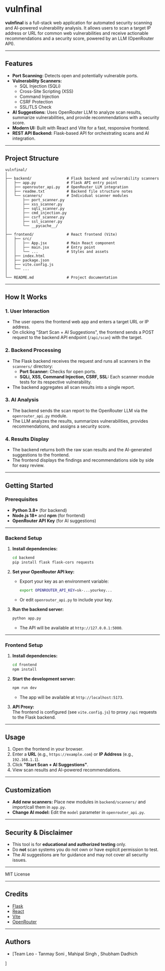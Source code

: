﻿# vulnfinal

**vulnfinal** is a full-stack web application for automated security scanning and AI-powered vulnerability analysis. It allows users to scan a target IP address or URL for common web vulnerabilities and receive actionable recommendations and a security score, powered by an LLM (OpenRouter API).

---

## Features

- **Port Scanning:** Detects open and potentially vulnerable ports.
- **Vulnerability Scanners:**
  - SQL Injection (SQLi)
  - Cross-Site Scripting (XSS)
  - Command Injection
  - CSRF Protection
  - SSL/TLS Check
- **AI Suggestions:** Uses OpenRouter LLM to analyze scan results, summarize vulnerabilities, and provide recommendations with a security score.
- **Modern UI:** Built with React and Vite for a fast, responsive frontend.
- **REST API Backend:** Flask-based API for orchestrating scans and AI integration.

---

## Project Structure

```
vulnfinal/
│
├── backend/                # Flask backend and vulnerability scanners
│   ├── app.py              # Flask API entry point
│   ├── openrouter_api.py   # OpenRouter LLM integration
│   ├── readme.txt          # Backend file structure notes
│   └── scanners/           # Individual scanner modules
│       ├── port_scanner.py
│       ├── xss_scanner.py
│       ├── sqli_scanner.py
│       ├── cmd_injection.py
│       ├── csrf_scanner.py
│       ├── ssl_scanner.py
│       └── __pycache__/
│
├── frontend/               # React frontend (Vite)
│   ├── src/
│   │   ├── App.jsx         # Main React component
│   │   ├── main.jsx        # Entry point
│   │   └── ...             # Styles and assets
│   ├── index.html
│   ├── package.json
│   ├── vite.config.js
│   └── ...
│
└── README.md               # Project documentation
```

---

## How It Works

### 1. User Interaction

- The user opens the frontend web app and enters a target URL or IP address.
- On clicking "Start Scan + AI Suggestions", the frontend sends a POST request to the backend API endpoint (`/api/scan`) with the target.

### 2. Backend Processing

- The Flask backend receives the request and runs all scanners in the `scanners/` directory:
  - **Port Scanner:** Checks for open ports.
  - **SQLi, XSS, Command Injection, CSRF, SSL:** Each scanner module tests for its respective vulnerability.
- The backend aggregates all scan results into a single report.

### 3. AI Analysis

- The backend sends the scan report to the OpenRouter LLM via the `openrouter_api.py` module.
- The LLM analyzes the results, summarizes vulnerabilities, provides recommendations, and assigns a security score.

### 4. Results Display

- The backend returns both the raw scan results and the AI-generated suggestions to the frontend.
- The frontend displays the findings and recommendations side by side for easy review.

---

## Getting Started

### Prerequisites

- **Python 3.8+** (for backend)
- **Node.js 18+** and **npm** (for frontend)
- **OpenRouter API Key** (for AI suggestions)

---

### Backend Setup

1. **Install dependencies:**
   ```sh
   cd backend
   pip install flask flask-cors requests
   ```

2. **Set your OpenRouter API key:**
   - Export your key as an environment variable:
     ```sh
     export OPENROUTER_API_KEY=sk-...yourkey...
     ```
   - Or edit `openrouter_api.py` to include your key.

3. **Run the backend server:**
   ```sh
   python app.py
   ```
   - The API will be available at `http://127.0.0.1:5000`.

---

### Frontend Setup

1. **Install dependencies:**
   ```sh
   cd frontend
   npm install
   ```

2. **Start the development server:**
   ```sh
   npm run dev
   ```
   - The app will be available at `http://localhost:5173`.

3. **API Proxy:**  
   The frontend is configured (see `vite.config.js`) to proxy `/api` requests to the Flask backend.

---

## Usage

1. Open the frontend in your browser.
2. Enter a **URL** (e.g., `https://example.com`) or **IP Address** (e.g., `192.168.1.1`).
3. Click **"Start Scan + AI Suggestions"**.
4. View scan results and AI-powered recommendations.

---

## Customization

- **Add new scanners:** Place new modules in `backend/scanners/` and import/call them in `app.py`.
- **Change AI model:** Edit the `model` parameter in `openrouter_api.py`.

---

## Security & Disclaimer

- This tool is for **educational and authorized testing** only.
- Do **not** scan systems you do not own or have explicit permission to test.
- The AI suggestions are for guidance and may not cover all security issues.

---

MIT License

---

## Credits

- [Flask](https://flask.palletsprojects.com/)
- [React](https://react.dev/)
- [Vite](https://vitejs.dev/)
- [OpenRouter](https://openrouter.ai/)

---

## Authors

- [Team Leo - 
  Tanmay Soni ,
  Mahipal Singh ,
  Shubham Dadhich

]
